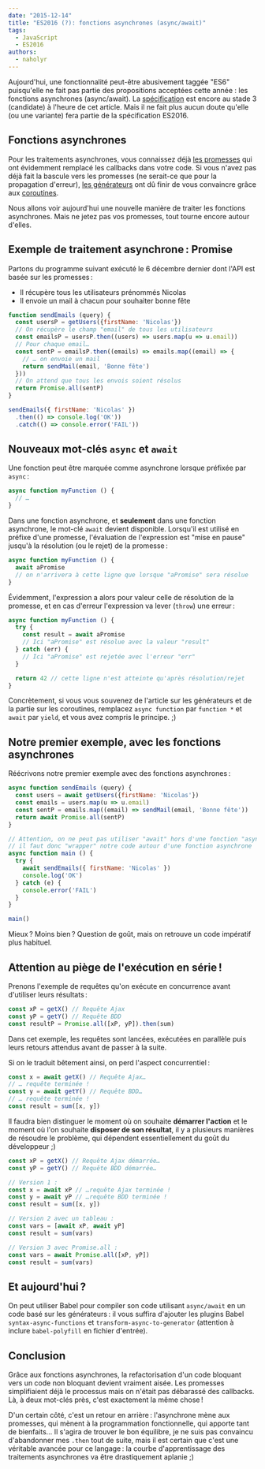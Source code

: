 ```yaml
---
date: "2015-12-14"
title: "ES2016 (?): fonctions asynchrones (async/await)"
tags:
  - JavaScript
  - ES2016
authors:
  - naholyr
---
```


Aujourd'hui, une fonctionnalité peut-être abusivement taggée "ES6" puisqu'elle ne
fait pas partie des propositions acceptées cette année : les fonctions asynchrones (async/await).
La [spécification](https://tc39.github.io/ecmascript-asyncawait/) est encore au
stade 3 (candidate) à l'heure de cet article. Mais il ne fait plus aucun doute
qu'elle (ou une variante) fera partie de la spécification ES2016.

## Fonctions asynchrones

Pour les traitements asynchrones, vous connaissez déjà
[les promesses](/fr/articles/js/es2015/promises/) qui ont
évidemment remplacé les callbacks dans votre code. Si vous n'avez pas déjà fait
la bascule vers les promesses (ne serait-ce que pour la propagation d'erreur),
[les générateurs](/fr/articles/js/es2015/generators/) ont
dû finir de vous convaincre grâce aux [coroutines](/fr/articles/js/es2015/generators/#use-case-co-routines).

Nous allons voir aujourd'hui une nouvelle manière de traiter les fonctions
asynchrones. Mais ne jetez pas vos promesses, tout tourne encore autour d'elles.

## Exemple de traitement asynchrone : Promise

Partons du programme suivant exécuté le
6 décembre dernier dont l'API est basée sur les promesses :

* Il récupère tous les utilisateurs prénommés Nicolas
* Il envoie un mail à chacun pour souhaiter bonne fête

```js
function sendEmails (query) {
  const usersP = getUsers({firstName: 'Nicolas'})
  // On récupère le champ "email" de tous les utilisateurs
  const emailsP = usersP.then((users) => users.map(u => u.email))
  // Pour chaque email…
  const sentP = emailsP.then((emails) => emails.map((email) => {
    // … on envoie un mail
    return sendMail(email, 'Bonne fête')
  }))
  // On attend que tous les envois soient résolus
  return Promise.all(sentP)
}

sendEmails({ firstName: 'Nicolas' })
  .then(() => console.log('OK'))
  .catch(() => console.error('FAIL'))
```

## Nouveaux mot-clés ``async`` et ``await``

Une fonction peut être marquée comme asynchrone lorsque préfixée par ``async`` :

```js
async function myFunction () {
  // …
}
```

Dans une fonction asynchrone, et **seulement** dans une fonction asynchrone, le
mot-clé ``await`` devient disponible. Lorsqu'il est utilisé en préfixe d'une
promesse, l'évaluation de l'expression est "mise en pause" jusqu'à la résolution
(ou le rejet) de la promesse :

```js
async function myFunction () {
  await aPromise
  // on n'arrivera à cette ligne que lorsque "aPromise" sera résolue
}
```

Évidemment, l'expression a alors pour valeur celle de résolution de la
promesse, et en cas d'erreur l'expression va lever (``throw``) une erreur :

```js
async function myFunction () {
  try {
    const result = await aPromise
    // Ici "aPromise" est résolue avec la valeur "result"
  } catch (err) {
    // Ici "aPromise" est rejetée avec l'erreur "err"
  }

  return 42 // cette ligne n'est atteinte qu'après résolution/rejet
}
```

Concrètement, si vous vous souvenez de l'article sur les générateurs et de la
partie sur les coroutines, remplacez ``async function`` par ``function *`` et
``await`` par ``yield``, et vous avez compris le principe. ;)

## Notre premier exemple, avec les fonctions asynchrones

Réécrivons notre premier exemple avec des fonctions asynchrones :

```js
async function sendEmails (query) {
  const users = await getUsers({firstName: 'Nicolas'})
  const emails = users.map(u => u.email)
  const sentP = emails.map((email) => sendMail(email, 'Bonne fête'))
  return await Promise.all(sentP)
}

// Attention, on ne peut pas utiliser "await" hors d'une fonction "async"
// il faut donc "wrapper" notre code autour d'une fonction asynchrone
async function main () {
  try {
    await sendEmails({ firstName: 'Nicolas' })
    console.log('OK')
  } catch (e) {
    console.error('FAIL')
  }
}

main()
```

Mieux ? Moins bien ? Question de goût, mais on retrouve un code impératif plus
habituel.

## Attention au piège de l'exécution en série !

Prenons l'exemple de requêtes qu'on exécute en concurrence avant d'utiliser
leurs résultats :

```js
const xP = getX() // Requête Ajax
const yP = getY() // Requête BDD
const resultP = Promise.all([xP, yP]).then(sum)
```

Dans cet exemple, les requêtes sont lancées, exécutées en parallèle puis leurs
retours attendus avant de passer à la suite.

Si on le traduit bêtement ainsi, on perd l'aspect concurrentiel :

```js
const x = await getX() // Requête Ajax…
// … requête terminée !
const y = await getY() // Requête BDD…
// … requête terminée !
const result = sum([x, y])
```

Il faudra bien distinguer le moment où on souhaite **démarrer l'action** et le
moment où l'on souhaite **disposer de son résultat**, il y a plusieurs manières
de résoudre le problème, qui dépendent essentiellement du goût du développeur ;)

```js
const xP = getX() // Requête Ajax démarrée…
const yP = getY() // Requête BDD démarrée…

// Version 1 :
const x = await xP // …requête Ajax terminée !
const y = await yP // …requête BDD terminée !
const result = sum([x, y])

// Version 2 avec un tableau :
const vars = [await xP, await yP]
const result = sum(vars)

// Version 3 avec Promise.all :
const vars = await Promise.all([xP, yP])
const result = sum(vars)
```

## Et aujourd'hui ?

On peut utiliser Babel pour compiler son code utilisant ``async/await`` en un
code basé sur les générateurs : il vous suffira d'ajouter les plugins Babel
``syntax-async-functions`` et ``transform-async-to-generator`` (attention à
inclure ``babel-polyfill`` en fichier d'entrée).

## Conclusion

Grâce aux fonctions asynchrones, la refactorisation d'un code bloquant vers un
code non bloquant devient vraiment aisée. Les promesses simplifiaient déjà le
processus mais on n'était pas débarassé des callbacks. Là, à deux mot-clés près,
c'est exactement la même chose !

D'un certain côté, c'est un retour en arrière : l'asynchrone mène aux promesses,
qui mènent à la programmation fonctionnelle, qui apporte tant de bienfaits… Il
s'agira de trouver le bon équilibre, je ne suis pas convaincu d'abandonner mes
``.then`` tout de suite, mais il est certain que c'est une véritable avancée
pour ce langage : la courbe d'apprentissage des traitements asynchrones va être
drastiquement aplanie ;)
